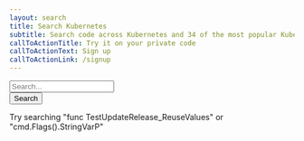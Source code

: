 ```yaml
---
layout: search
title: Search Kubernetes
subtitle: Search code across Kubernetes and 34 of the most popular Kubernetes repos
callToActionTitle: Try it on your private code
callToActionText: Sign up
callToActionLink: /signup
---
```


<form class="cf search-form">
    <div class="search-input">
        <input type="text" name="search" id="search_box" placeholder="Search..." />
        <div class="filters">
            <div class="whole-word filter-icon" id="whole-word"><div class="inner-icon"></div></div>
            <div class="case-sensitive filter-icon" id="case-sensitive"><div class="inner-icon"></div></div>
            <div class="regex filter-icon" id="regex"><div class="inner-icon"></div></div>
        </div>
    </div>
    <input type="submit" value="Search" id="search_submit" />
    <input type="hidden" id="navigation" name="submit" value="" />
</form>
<span class="search-help">Try searching &quot;<a onclick="javascript:set('func TestUpdateRelease_ReuseValues');">func TestUpdateRelease_ReuseValues</a>&quot; or &quot;<a onclick="javascript:set('cmd.Flags().StringVarP');">cmd.Flags().StringVarP</a>&quot;</span>

<script type="text/javascript">
var set = function(str) {
    document.getElementById("search_box").value = str;
    search.pattern = str;
    updateNav();
    return false; 
};
var handleCheck = function(e, el) {
    var set = null;
    if(this.className.indexOf('checked') === -1) {
        this.className += ' checked';
        set = true;
    } else {
        this.className = this.className.replace('checked', '');
        set = false;
    }
    if(this.id === "whole-word") {
        search.isWordMatch = set;
    }
    if(this.id === "case-sensitive") {
        search.isCaseSensitive = set;
    }
    if(this.id === "regex") {
        search.isRegExp = set;
    }
    updateNav();
};

document.getElementById('whole-word').addEventListener('click', handleCheck);
document.getElementById('case-sensitive').addEventListener('click', handleCheck);
document.getElementById('regex').addEventListener('click', handleCheck);

var search = {
    pattern: null,
    repositories: [
        "github.com/kubernetes/kubernetes",
        "github.com/kubernetes/helm",
        "github.com/kubernetes/kops",
        "github.com/kubernetes/kube-aggregator",
        "github.com/kubernetes/apimachinery",
        "github.com/kubernetes/autoscaler",
        "github.com/kubernetes/heapster",
        "github.com/kubernetes/kube-state-metrics",
        "github.com/kubernetes/perf-tests",
        "github.com/kubernetes/dns",
        "github.com/kubernetes/gengo",
        "github.com/kubernetes/frakti",
        "github.com/kubernetes/git-sync",
        "github.com/kubernetes/kubectl",
        "github.com/kubernetes/metrics",
        "github.com/coreos/etcd",
        "github.com/kubernetes/client-go",
        "github.com/coreos/tectonic-installer",
        "github.com/coreos/prometheus-operator",
        "github.com/coreos/matchbox",
        "github.com/coreos/mantle",
        "github.com/coreos/flannel",
        "github.com/coreos/clair",
        "github.com/coreos/dex",
        "github.com/coreos/etcd-operator",
        "github.com/Mirantis/k8s-externalipcontroller",
        "github.com/sapcc/kube-parrot",
        "github.com/apprenda/kismatic",
        "github.com/coreos/tectonic-installer",
        "github.com/ElasticBox/elastickube",
        "github.com/rancher/rancher-cloud-controller-manager",
        "github.com/deis/steward"
    ]
};

document.getElementById('search_box').onkeyup = function() {
    search.pattern = this.value;
    updateNav();
    return false; 
}

var updateNav = function() {
    document.getElementById('navigation').value = `github.com/kubernetes/kubernetes?search=${JSON.stringify(search)}`;
}

</script>